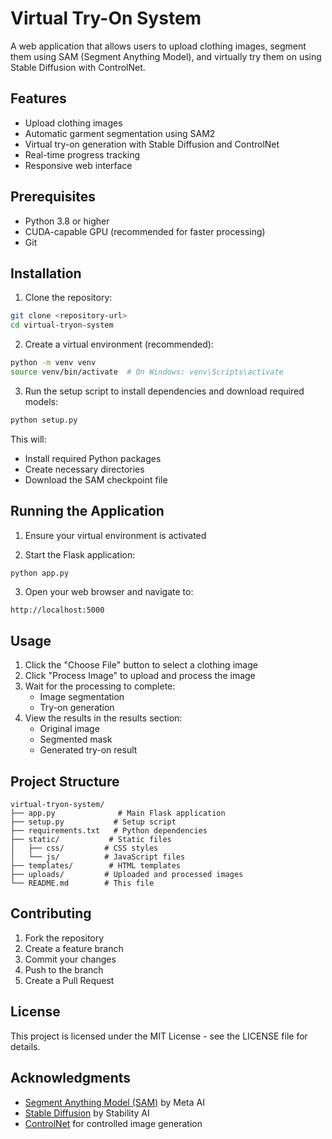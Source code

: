 # Virtual Try-On System

A web application that allows users to upload clothing images, segment them using SAM (Segment Anything Model), and virtually try them on using Stable Diffusion with ControlNet.

## Features

- Upload clothing images
- Automatic garment segmentation using SAM2
- Virtual try-on generation with Stable Diffusion and ControlNet
- Real-time progress tracking
- Responsive web interface

## Prerequisites

- Python 3.8 or higher
- CUDA-capable GPU (recommended for faster processing)
- Git

## Installation

1. Clone the repository:
```bash
git clone <repository-url>
cd virtual-tryon-system
```

2. Create a virtual environment (recommended):
```bash
python -m venv venv
source venv/bin/activate  # On Windows: venv\Scripts\activate
```

3. Run the setup script to install dependencies and download required models:
```bash
python setup.py
```

This will:
- Install required Python packages
- Create necessary directories
- Download the SAM checkpoint file

## Running the Application

1. Ensure your virtual environment is activated

2. Start the Flask application:
```bash
python app.py
```

3. Open your web browser and navigate to:
```
http://localhost:5000
```

## Usage

1. Click the "Choose File" button to select a clothing image
2. Click "Process Image" to upload and process the image
3. Wait for the processing to complete:
   - Image segmentation
   - Try-on generation
4. View the results in the results section:
   - Original image
   - Segmented mask
   - Generated try-on result

## Project Structure

```
virtual-tryon-system/
├── app.py              # Main Flask application
├── setup.py           # Setup script
├── requirements.txt   # Python dependencies
├── static/           # Static files
│   ├── css/         # CSS styles
│   └── js/          # JavaScript files
├── templates/        # HTML templates
├── uploads/         # Uploaded and processed images
└── README.md        # This file
```

## Contributing

1. Fork the repository
2. Create a feature branch
3. Commit your changes
4. Push to the branch
5. Create a Pull Request

## License

This project is licensed under the MIT License - see the LICENSE file for details.

## Acknowledgments

- [Segment Anything Model (SAM)](https://segment-anything.com/) by Meta AI
- [Stable Diffusion](https://stability.ai/blog/stable-diffusion-public-release) by Stability AI
- [ControlNet](https://github.com/lllyasviel/ControlNet) for controlled image generation